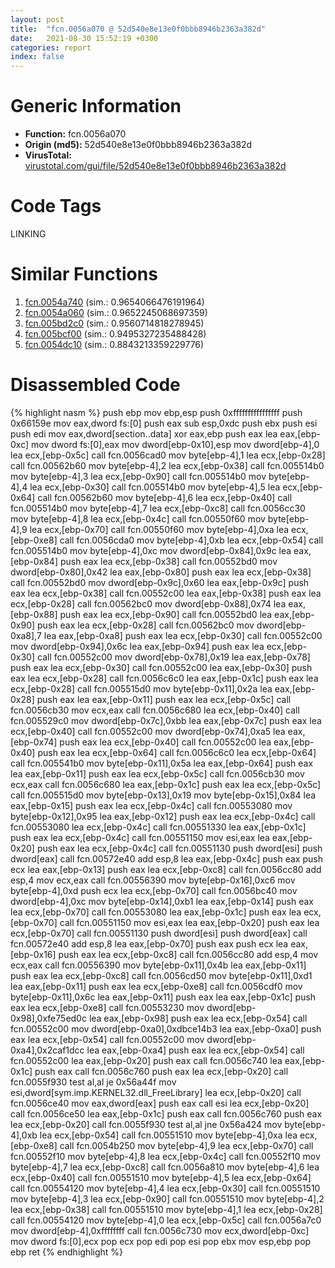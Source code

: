 ```yaml
---
layout: post
title:  "fcn.0056a070 @ 52d540e8e13e0f0bbb8946b2363a382d"
date:   2021-08-30 15:52:19 +0300
categories: report
index: false
---
```


# Generic Information
- **Function:** fcn.0056a070
- **Origin (md5):** 52d540e8e13e0f0bbb8946b2363a382d
- **VirusTotal:** [virustotal.com/gui/file/52d540e8e13e0f0bbb8946b2363a382d][virustotal_ref]

# Code Tags
<span class="tag" id="LINKING">LINKING</span>


# Similar Functions

1. [fcn.0054a740][similar_1_ref] (sim.: 0.9654066476191964)
2. [fcn.0054a060][similar_2_ref] (sim.: 0.9652245068697359)
3. [fcn.005bd2c0][similar_3_ref] (sim.: 0.9560714818278945)
4. [fcn.005bcf00][similar_4_ref] (sim.: 0.9495327235488428)
5. [fcn.0054dc10][similar_5_ref] (sim.: 0.8843213359229776)


# Disassembled Code

{% highlight nasm %}
push ebp
mov ebp,esp
push 0xffffffffffffffff
push 0x66159e
mov eax,dword fs:[0]
push eax
sub esp,0xdc
push ebx
push esi
push edi
mov eax,dword[section..data]
xor eax,ebp
push eax
lea eax,[ebp-0xc]
mov dword fs:[0],eax
mov dword[ebp-0x10],esp
mov dword[ebp-4],0
lea ecx,[ebp-0x5c]
call fcn.0056cad0
mov byte[ebp-4],1
lea ecx,[ebp-0x28]
call fcn.00562b60
mov byte[ebp-4],2
lea ecx,[ebp-0x38]
call fcn.005514b0
mov byte[ebp-4],3
lea ecx,[ebp-0x90]
call fcn.005514b0
mov byte[ebp-4],4
lea ecx,[ebp-0x30]
call fcn.005514b0
mov byte[ebp-4],5
lea ecx,[ebp-0x64]
call fcn.00562b60
mov byte[ebp-4],6
lea ecx,[ebp-0x40]
call fcn.005514b0
mov byte[ebp-4],7
lea ecx,[ebp-0xc8]
call fcn.0056cc30
mov byte[ebp-4],8
lea ecx,[ebp-0x4c]
call fcn.00550f60
mov byte[ebp-4],9
lea ecx,[ebp-0x70]
call fcn.00550f60
mov byte[ebp-4],0xa
lea ecx,[ebp-0xe8]
call fcn.0056cda0
mov byte[ebp-4],0xb
lea ecx,[ebp-0x54]
call fcn.005514b0
mov byte[ebp-4],0xc
mov dword[ebp-0x84],0x9c
lea eax,[ebp-0x84]
push eax
lea ecx,[ebp-0x38]
call fcn.00552bd0
mov dword[ebp-0x80],0x42
lea eax,[ebp-0x80]
push eax
lea ecx,[ebp-0x38]
call fcn.00552bd0
mov dword[ebp-0x9c],0x60
lea eax,[ebp-0x9c]
push eax
lea ecx,[ebp-0x38]
call fcn.00552c00
lea eax,[ebp-0x38]
push eax
lea ecx,[ebp-0x28]
call fcn.00562bc0
mov dword[ebp-0x88],0x74
lea eax,[ebp-0x88]
push eax
lea ecx,[ebp-0x90]
call fcn.00552bd0
lea eax,[ebp-0x90]
push eax
lea ecx,[ebp-0x28]
call fcn.00562bc0
mov dword[ebp-0xa8],7
lea eax,[ebp-0xa8]
push eax
lea ecx,[ebp-0x30]
call fcn.00552c00
mov dword[ebp-0x94],0x6c
lea eax,[ebp-0x94]
push eax
lea ecx,[ebp-0x30]
call fcn.00552c00
mov dword[ebp-0x78],0x19
lea eax,[ebp-0x78]
push eax
lea ecx,[ebp-0x30]
call fcn.00552c00
lea eax,[ebp-0x30]
push eax
lea ecx,[ebp-0x28]
call fcn.0056c6c0
lea eax,[ebp-0x1c]
push eax
lea ecx,[ebp-0x28]
call fcn.005515d0
mov byte[ebp-0x11],0x2a
lea eax,[ebp-0x28]
push eax
lea eax,[ebp-0x11]
push eax
lea ecx,[ebp-0x5c]
call fcn.0056cb30
mov ecx,eax
call fcn.0056c680
lea ecx,[ebp-0x40]
call fcn.005529c0
mov dword[ebp-0x7c],0xbb
lea eax,[ebp-0x7c]
push eax
lea ecx,[ebp-0x40]
call fcn.00552c00
mov dword[ebp-0x74],0xa5
lea eax,[ebp-0x74]
push eax
lea ecx,[ebp-0x40]
call fcn.00552c00
lea eax,[ebp-0x40]
push eax
lea ecx,[ebp-0x64]
call fcn.0056c6c0
lea ecx,[ebp-0x64]
call fcn.005541b0
mov byte[ebp-0x11],0x5a
lea eax,[ebp-0x64]
push eax
lea eax,[ebp-0x11]
push eax
lea ecx,[ebp-0x5c]
call fcn.0056cb30
mov ecx,eax
call fcn.0056c680
lea eax,[ebp-0x1c]
push eax
lea ecx,[ebp-0x5c]
call fcn.005515d0
mov byte[ebp-0x13],0x19
mov byte[ebp-0x15],0x84
lea eax,[ebp-0x15]
push eax
lea ecx,[ebp-0x4c]
call fcn.00553080
mov byte[ebp-0x12],0x95
lea eax,[ebp-0x12]
push eax
lea ecx,[ebp-0x4c]
call fcn.00553080
lea ecx,[ebp-0x4c]
call fcn.00551330
lea eax,[ebp-0x1c]
push eax
lea ecx,[ebp-0x4c]
call fcn.00551150
mov esi,eax
lea eax,[ebp-0x20]
push eax
lea ecx,[ebp-0x4c]
call fcn.00551130
push dword[esi]
push dword[eax]
call fcn.00572e40
add esp,8
lea eax,[ebp-0x4c]
push eax
push ecx
lea eax,[ebp-0x13]
push eax
lea ecx,[ebp-0xc8]
call fcn.0056cc80
add esp,4
mov ecx,eax
call fcn.00556390
mov byte[ebp-0x16],0xc6
mov byte[ebp-4],0xd
push ecx
lea ecx,[ebp-0x70]
call fcn.0056bc40
mov dword[ebp-4],0xc
mov byte[ebp-0x14],0xb1
lea eax,[ebp-0x14]
push eax
lea ecx,[ebp-0x70]
call fcn.00553080
lea eax,[ebp-0x1c]
push eax
lea ecx,[ebp-0x70]
call fcn.00551150
mov esi,eax
lea eax,[ebp-0x20]
push eax
lea ecx,[ebp-0x70]
call fcn.00551130
push dword[esi]
push dword[eax]
call fcn.00572e40
add esp,8
lea eax,[ebp-0x70]
push eax
push ecx
lea eax,[ebp-0x16]
push eax
lea ecx,[ebp-0xc8]
call fcn.0056cc80
add esp,4
mov ecx,eax
call fcn.00556390
mov byte[ebp-0x11],0x4b
lea eax,[ebp-0x11]
push eax
lea ecx,[ebp-0xc8]
call fcn.0056cd50
mov byte[ebp-0x11],0xd1
lea eax,[ebp-0x11]
push eax
lea ecx,[ebp-0xe8]
call fcn.0056cdf0
mov byte[ebp-0x11],0x6c
lea eax,[ebp-0x11]
push eax
lea eax,[ebp-0x1c]
push eax
lea ecx,[ebp-0xe8]
call fcn.00553230
mov dword[ebp-0x98],0xfe75ed0c
lea eax,[ebp-0x98]
push eax
lea ecx,[ebp-0x54]
call fcn.00552c00
mov dword[ebp-0xa0],0xdbce14b3
lea eax,[ebp-0xa0]
push eax
lea ecx,[ebp-0x54]
call fcn.00552c00
mov dword[ebp-0xa4],0x2caf1dcc
lea eax,[ebp-0xa4]
push eax
lea ecx,[ebp-0x54]
call fcn.00552c00
lea eax,[ebp-0x20]
push eax
call fcn.0056c740
lea eax,[ebp-0x1c]
push eax
call fcn.0056c760
push eax
lea ecx,[ebp-0x20]
call fcn.0055f930
test al,al
je 0x56a44f
mov esi,dword[sym.imp.KERNEL32.dll_FreeLibrary]
lea ecx,[ebp-0x20]
call fcn.0056ce40
mov eax,dword[eax]
push eax
call esi
lea ecx,[ebp-0x20]
call fcn.0056ce50
lea eax,[ebp-0x1c]
push eax
call fcn.0056c760
push eax
lea ecx,[ebp-0x20]
call fcn.0055f930
test al,al
jne 0x56a424
mov byte[ebp-4],0xb
lea ecx,[ebp-0x54]
call fcn.00551510
mov byte[ebp-4],0xa
lea ecx,[ebp-0xe8]
call fcn.0054b250
mov byte[ebp-4],9
lea ecx,[ebp-0x70]
call fcn.00552f10
mov byte[ebp-4],8
lea ecx,[ebp-0x4c]
call fcn.00552f10
mov byte[ebp-4],7
lea ecx,[ebp-0xc8]
call fcn.0056a810
mov byte[ebp-4],6
lea ecx,[ebp-0x40]
call fcn.00551510
mov byte[ebp-4],5
lea ecx,[ebp-0x64]
call fcn.00554120
mov byte[ebp-4],4
lea ecx,[ebp-0x30]
call fcn.00551510
mov byte[ebp-4],3
lea ecx,[ebp-0x90]
call fcn.00551510
mov byte[ebp-4],2
lea ecx,[ebp-0x38]
call fcn.00551510
mov byte[ebp-4],1
lea ecx,[ebp-0x28]
call fcn.00554120
mov byte[ebp-4],0
lea ecx,[ebp-0x5c]
call fcn.0056a7c0
mov dword[ebp-4],0xffffffff
call fcn.0056c730
mov ecx,dword[ebp-0xc]
mov dword fs:[0],ecx
pop ecx
pop edi
pop esi
pop ebx
mov esp,ebp
pop ebp
ret
{% endhighlight %}


[similar_1_ref]: /report/fcn.0054a740@52d540e8e13e0f0bbb8946b2363a382d
[similar_2_ref]: /report/fcn.0054a060@52d540e8e13e0f0bbb8946b2363a382d
[similar_3_ref]: /report/fcn.005bd2c0@52d540e8e13e0f0bbb8946b2363a382d
[similar_4_ref]: /report/fcn.005bcf00@52d540e8e13e0f0bbb8946b2363a382d
[similar_5_ref]: /report/fcn.0054dc10@52d540e8e13e0f0bbb8946b2363a382d
[virustotal_ref]: https://www.virustotal.com/gui/file/52d540e8e13e0f0bbb8946b2363a382d